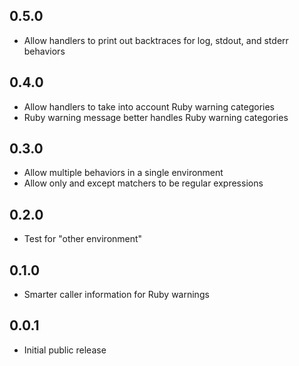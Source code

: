 ## 0.5.0

* Allow handlers to print out backtraces for log, stdout, and stderr behaviors

## 0.4.0

* Allow handlers to take into account Ruby warning categories
* Ruby warning message better handles Ruby warning categories

## 0.3.0

* Allow multiple behaviors in a single environment
* Allow only and except matchers to be regular expressions

## 0.2.0

* Test for "other environment"

## 0.1.0

* Smarter caller information for Ruby warnings

## 0.0.1

* Initial public release
